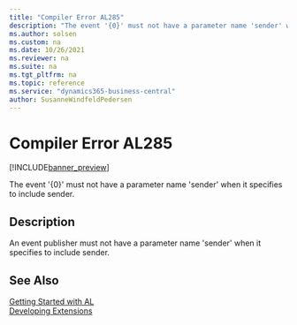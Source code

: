 ```yaml
---
title: "Compiler Error AL285"
description: "The event '{0}' must not have a parameter name 'sender' when it specifies to include sender."
ms.author: solsen
ms.custom: na
ms.date: 10/26/2021
ms.reviewer: na
ms.suite: na
ms.tgt_pltfrm: na
ms.topic: reference
ms.service: "dynamics365-business-central"
author: SusanneWindfeldPedersen
---
```

[//]: # (START>DO_NOT_EDIT)
[//]: # (IMPORTANT:Do not edit any of the content between here and the END>DO_NOT_EDIT.)
[//]: # (Any modifications should be made in the .xml files in the ModernDev repo.)
# Compiler Error AL285

[!INCLUDE[banner_preview](../includes/banner_preview.md)]

The event '{0}' must not have a parameter name 'sender' when it specifies to include sender.

## Description
An event publisher must not have a parameter name 'sender' when it specifies to include sender.  

[//]: # (IMPORTANT: END>DO_NOT_EDIT)
## See Also  
[Getting Started with AL](../devenv-get-started.md)  
[Developing Extensions](../devenv-dev-overview.md)  